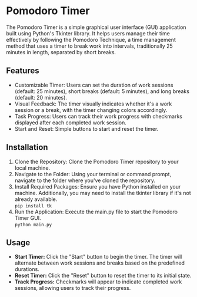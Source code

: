 
  <div class="container">
        <h1>Pomodoro Timer</h1>
        <p>The Pomodoro Timer is a simple graphical user interface (GUI) application built using Python's Tkinter library. It helps users manage their time effectively by following the Pomodoro Technique, a time management method that uses a timer to break work into intervals, traditionally 25 minutes in length, separated by short breaks.</p>
        <h2>Features</h2>
        <ul>
            <li>Customizable Timer: Users can set the duration of work sessions (default: 25 minutes), short breaks (default: 5 minutes), and long breaks (default: 20 minutes).</li>
            <li>Visual Feedback: The timer visually indicates whether it's a work session or a break, with the timer changing colors accordingly.</li>
            <li>Task Progress: Users can track their work progress with checkmarks displayed after each completed work session.</li>
            <li>Start and Reset: Simple buttons to start and reset the timer.</li>
        </ul>
        <h2>Installation</h2>
        <ol>
            <li>Clone the Repository: Clone the Pomodoro Timer repository to your local machine.</li>
            <li>Navigate to the Folder: Using your terminal or command prompt, navigate to the folder where you've cloned the repository.</li>
            <li>Install Required Packages: Ensure you have Python installed on your machine. Additionally, you may need to install the tkinter library if it's not already available.
                <br><code>pip install tk</code></li>
            <li>Run the Application: Execute the main.py file to start the Pomodoro Timer GUI.
                <br><code>python main.py</code></li>
        </ol>
        <h2>Usage</h2>
        <ul>
            <li><strong>Start Timer:</strong> Click the "Start" button to begin the timer. The timer will alternate between work sessions and breaks based on the predefined durations.</li>
            <li><strong>Reset Timer:</strong> Click the "Reset" button to reset the timer to its initial state.</li>
            <li><strong>Track Progress:</strong> Checkmarks will appear to indicate completed work sessions, allowing users to track their progress.</li>
        </ul>
    </div>
</body>
</html>
